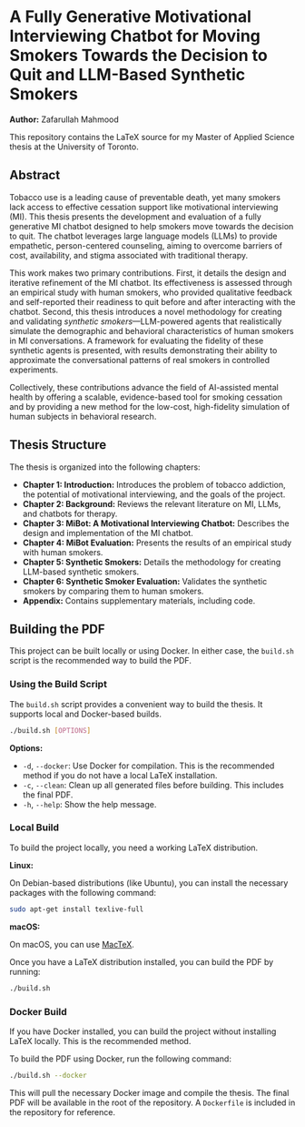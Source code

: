 # A Fully Generative Motivational Interviewing Chatbot for Moving Smokers Towards the Decision to Quit and LLM-Based Synthetic Smokers

**Author:** Zafarullah Mahmood

This repository contains the LaTeX source for my Master of Applied Science thesis at the University of Toronto.

## Abstract

Tobacco use is a leading cause of preventable death, yet many smokers lack access to effective cessation support like motivational interviewing (MI). This thesis presents the development and evaluation of a fully generative MI chatbot designed to help smokers move towards the decision to quit. The chatbot leverages large language models (LLMs) to provide empathetic, person-centered counseling, aiming to overcome barriers of cost, availability, and stigma associated with traditional therapy.

This work makes two primary contributions. First, it details the design and iterative refinement of the MI chatbot. Its effectiveness is assessed through an empirical study with human smokers, who provided qualitative feedback and self-reported their readiness to quit before and after interacting with the chatbot. Second, this thesis introduces a novel methodology for creating and validating *synthetic smokers*—LLM-powered agents that realistically simulate the demographic and behavioral characteristics of human smokers in MI conversations. A framework for evaluating the fidelity of these synthetic agents is presented, with results demonstrating their ability to approximate the conversational patterns of real smokers in controlled experiments.

Collectively, these contributions advance the field of AI-assisted mental health by offering a scalable, evidence-based tool for smoking cessation and by providing a new method for the low-cost, high-fidelity simulation of human subjects in behavioral research.

## Thesis Structure

The thesis is organized into the following chapters:

*   **Chapter 1: Introduction:** Introduces the problem of tobacco addiction, the potential of motivational interviewing, and the goals of the project.
*   **Chapter 2: Background:** Reviews the relevant literature on MI, LLMs, and chatbots for therapy.
*   **Chapter 3: MiBot: A Motivational Interviewing Chatbot:** Describes the design and implementation of the MI chatbot.
*   **Chapter 4: MiBot Evaluation:** Presents the results of an empirical study with human smokers.
*   **Chapter 5: Synthetic Smokers:** Details the methodology for creating LLM-based synthetic smokers.
*   **Chapter 6: Synthetic Smoker Evaluation:** Validates the synthetic smokers by comparing them to human smokers.
*   **Appendix:** Contains supplementary materials, including code.

## Building the PDF

This project can be built locally or using Docker. In either case, the `build.sh` script is the recommended way to build the PDF.

### Using the Build Script

The `build.sh` script provides a convenient way to build the thesis. It supports local and Docker-based builds.

```bash
./build.sh [OPTIONS]
```

**Options:**

*   `-d`, `--docker`: Use Docker for compilation. This is the recommended method if you do not have a local LaTeX installation.
*   `-c`, `--clean`: Clean up all generated files before building. This includes the final PDF.
*   `-h`, `--help`: Show the help message.

### Local Build

To build the project locally, you need a working LaTeX distribution.

**Linux:**

On Debian-based distributions (like Ubuntu), you can install the necessary packages with the following command:

```bash
sudo apt-get install texlive-full
```

**macOS:**

On macOS, you can use [MacTeX](https://www.tug.org/mactex/).

Once you have a LaTeX distribution installed, you can build the PDF by running:

```bash
./build.sh
```

### Docker Build

If you have Docker installed, you can build the project without installing LaTeX locally. This is the recommended method.

To build the PDF using Docker, run the following command:

```bash
./build.sh --docker
```

This will pull the necessary Docker image and compile the thesis. The final PDF will be available in the root of the repository. A `Dockerfile` is included in the repository for reference.
